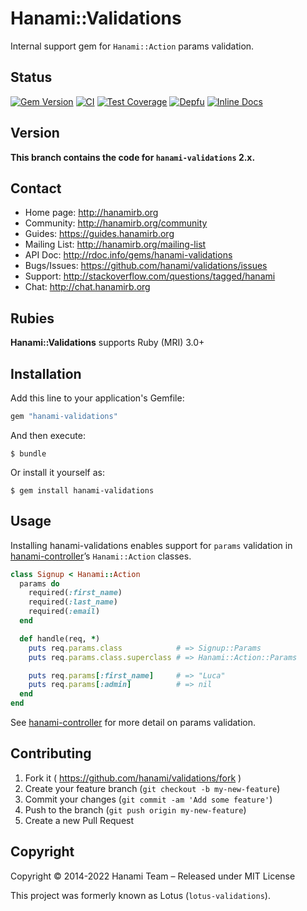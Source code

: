 # Hanami::Validations

Internal support gem for `Hanami::Action` params validation.

## Status

[![Gem Version](https://badge.fury.io/rb/hanami-validations.svg)](https://badge.fury.io/rb/hanami-validations)
[![CI](https://github.com/hanami/validations/workflows/ci/badge.svg?branch=main)](https://github.com/hanami/validations/actions?query=workflow%3Aci+branch%3Amain)
[![Test Coverage](https://codecov.io/gh/hanami/validations/branch/main/graph/badge.svg)](https://codecov.io/gh/hanami/validations)
[![Depfu](https://badges.depfu.com/badges/af6c6be539d9d587c7541ae7a013c9ff/overview.svg)](https://depfu.com/github/hanami/validations?project=Bundler)
[![Inline Docs](http://inch-ci.org/github/hanami/validations.svg)](http://inch-ci.org/github/hanami/validations)

## Version

**This branch contains the code for `hanami-validations` 2.x.**

## Contact

* Home page: http://hanamirb.org
* Community: http://hanamirb.org/community
* Guides: https://guides.hanamirb.org
* Mailing List: http://hanamirb.org/mailing-list
* API Doc: http://rdoc.info/gems/hanami-validations
* Bugs/Issues: https://github.com/hanami/validations/issues
* Support: http://stackoverflow.com/questions/tagged/hanami
* Chat: http://chat.hanamirb.org

## Rubies

__Hanami::Validations__ supports Ruby (MRI) 3.0+

## Installation

Add this line to your application's Gemfile:

```ruby
gem "hanami-validations"
```

And then execute:

```shell
$ bundle
```

Or install it yourself as:

```shell
$ gem install hanami-validations
```

## Usage

Installing hanami-validations enables support for `params` validation in
[hanami-controller][controller]’s `Hanami::Action` classes.

```ruby
class Signup < Hanami::Action
  params do
    required(:first_name)
    required(:last_name)
    required(:email)
  end

  def handle(req, *)
    puts req.params.class            # => Signup::Params
    puts req.params.class.superclass # => Hanami::Action::Params

    puts req.params[:first_name]     # => "Luca"
    puts req.params[:admin]          # => nil
  end
end
```

See [hanami-controller][controller] for more detail on params validation.

[controller]: http://github.com/hanami/controller

## Contributing

1. Fork it ( https://github.com/hanami/validations/fork )
2. Create your feature branch (`git checkout -b my-new-feature`)
3. Commit your changes (`git commit -am 'Add some feature'`)
4. Push to the branch (`git push origin my-new-feature`)
5. Create a new Pull Request

## Copyright

Copyright © 2014-2022 Hanami Team – Released under MIT License

This project was formerly known as Lotus (`lotus-validations`).
